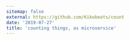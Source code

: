 ```yaml
---
sitemap: false
external: https://github.com/Kikobeats/count
date: '2019-07-27'
title: 'counting things, as microservice'
---
```

